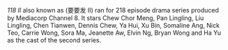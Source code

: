 _118 II_ also known as (要要发 II) ran for 218 episode drama series produced by Mediacorp Channel 8. It stars Chew Chor Meng, Pan Lingling, Liu Lingling, Chen Tianwen, Dennis Chew, Ya Hui, Xu Bin, Somaline Ang, Nick Teo, Carrie Wong, Sora Ma, Jeanette Aw, Elvin Ng, Bryan Wong and Ha Yu as the cast of the second series.
